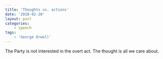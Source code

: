 ```yaml
---
title: 'Thoughts vs. actions'
date: '2018-02-20'
layout: post
categories:
    - speech
tags:
    - 'George Orwell'
---
```


The Party is not interested in the overt act. The thought is all we care about.